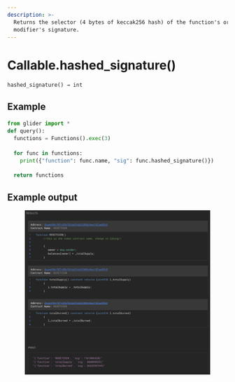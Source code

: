 ```yaml
---
description: >-
  Returns the selector (4 bytes of keccak256 hash) of the function's or
  modifier's signature.
---
```


# Callable.hashed\_signature()

`hashed_signature() → int`

## Example

```python
from glider import *
def query():
  functions = Functions().exec(3)
  
  for func in functions:
    print({"function": func.name, "sig": func.hashed_signature()})

  return functions
```

## Example output

<figure><img src="../../.gitbook/assets/image (2) (1) (1) (1) (1) (1) (1) (1) (1).png" alt=""><figcaption></figcaption></figure>
